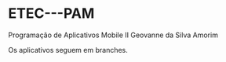 # ETEC---PAM
Programação de Aplicativos Mobile II
Geovanne da Silva Amorim

Os aplicativos seguem em branches.
